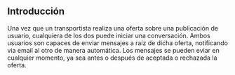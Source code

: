 ## Introducción ##

Una vez que un transportista realiza una oferta sobre una publicación de usuario, cualquiera de los dos puede iniciar una conversación. 
Ambos usuarios son capaces de enviar mensajes a raíz de dicha oferta, notificando via email al otro de manera automática. 
Los mensajes se pueden eviar en cualquier momento, ya sea antes o después de aceptada o rechazada la oferta. 

